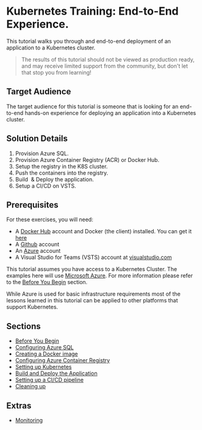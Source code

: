 # Kubernetes Training: End-to-End Experience.

This tutorial walks you through and end-to-end deployment of an application to a Kubernetes cluster.

> The results of this tutorial should not be viewed as production ready, and may receive limited support from the community, but don't let that stop you from learning!

## Target Audience

The target audience for this tutorial is someone that is looking for an end-to-end hands-on experience for deploying an application into a Kubernetes cluster.

## Solution Details

1. Provision Azure SQL.
1. Provision Azure Container Registry (ACR) or Docker Hub.
1. Setup the registry in the K8S cluster.
1. Push the containers into the registry.
1. Build  & Deploy the application.
1. Setup a CI/CD on VSTS.

## Prerequisites

For these exercises, you will need:

* A [Docker Hub](https://hub.docker.com) account and Docker (the client) installed. You can get it [here](https://www.docker.com/community-edition#/download)
* A [Github](https://github.com/) account
* An [Azure](https://azure.microsoft.com/) account
* A Visual Studio for Teams (VSTS) account at [visualstudio.com](https://www.visualstudio.com)

This tutorial assumes you have access to a Kubernetes Cluster. The examples here will use [Microsoft Azure](https://azure.microsoft.com/en-us/). For more information please refer to the [Before You Begin](sections/01-before-you-begin.md) section.

While Azure is used for basic infrastructure requirements most of the lessons learned in this tutorial can be applied to other platforms that support Kubernetes.

## Sections

- [Before You Begin](sections/01-before-you-begin.md)
- [Configuring Azure SQL](sections/02-configuring-azure-sql.md)
- [Creating a Docker image](sections/03A-creating-an-image.md)
- [Configuring Azure Container Registry](sections/03-configuring-acr.md)
- [Setting up Kubernetes](sections/04-setting-k8s.md)
- [Build and Deploy the Application](sections/05-build-and-deploy.md)
- [Setting up a CI/CD pipeline](https://github.com/dcasati/pipelines-cookbook/blob/master/chapter1.md)
- [Cleaning up](sections/06-cleanup.md)

## Extras

- [Monitoring](sections/monitoring.md)

